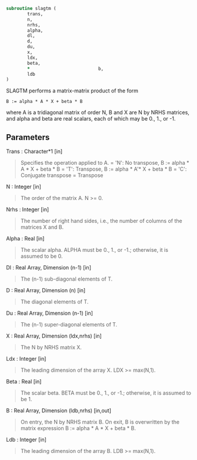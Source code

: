```fortran
subroutine slagtm (
		trans,
		n,
		nrhs,
		alpha,
		dl,
		d,
		du,
		x,
		ldx,
		beta,
		*                          b,
		ldb
)
```

 SLAGTM performs a matrix-matrix product of the form

    B := alpha * A * X + beta * B

 where A is a tridiagonal matrix of order N, B and X are N by NRHS
 matrices, and alpha and beta are real scalars, each of which may be
 0., 1., or -1.

## Parameters
Trans : Character*1 [in]
> Specifies the operation applied to A.
> = 'N':  No transpose, B := alpha * A * X + beta * B
> = 'T':  Transpose,    B := alpha * A'* X + beta * B
> = 'C':  Conjugate transpose = Transpose

N : Integer [in]
> The order of the matrix A.  N >= 0.

Nrhs : Integer [in]
> The number of right hand sides, i.e., the number of columns
> of the matrices X and B.

Alpha : Real [in]
> The scalar alpha.  ALPHA must be 0., 1., or -1.; otherwise,
> it is assumed to be 0.

Dl : Real Array, Dimension (n-1) [in]
> The (n-1) sub-diagonal elements of T.

D : Real Array, Dimension (n) [in]
> The diagonal elements of T.

Du : Real Array, Dimension (n-1) [in]
> The (n-1) super-diagonal elements of T.

X : Real Array, Dimension (ldx,nrhs) [in]
> The N by NRHS matrix X.

Ldx : Integer [in]
> The leading dimension of the array X.  LDX >= max(N,1).

Beta : Real [in]
> The scalar beta.  BETA must be 0., 1., or -1.; otherwise,
> it is assumed to be 1.

B : Real Array, Dimension (ldb,nrhs) [in,out]
> On entry, the N by NRHS matrix B.
> On exit, B is overwritten by the matrix expression
> B := alpha * A * X + beta * B.

Ldb : Integer [in]
> The leading dimension of the array B.  LDB >= max(N,1).

